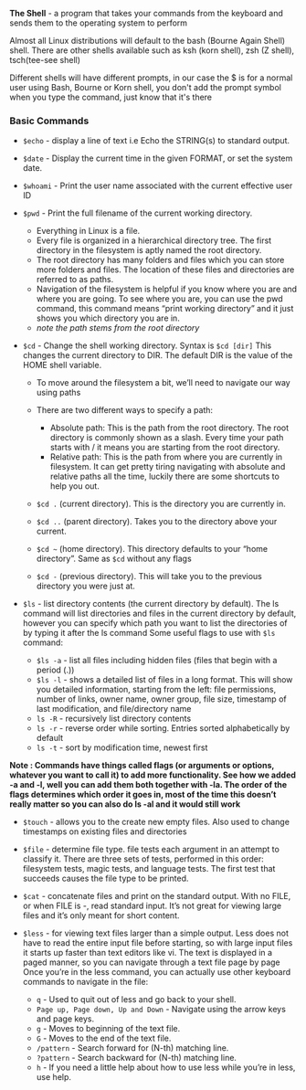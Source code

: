 **The Shell** - a program that takes your commands from the keyboard and sends them to the operating system to perform

Almost all Linux distributions will default to the bash (Bourne Again Shell) shell. There are other shells available such as ksh (korn shell), zsh (Z shell), tsch(tee-see shell)

Different shells will have different prompts, in our case the $ is for a normal user using Bash, Bourne or Korn shell, you don't add the prompt symbol when you type the command, just know that it's there

### Basic Commands

- `$echo` - display a line of text i.e Echo the STRING(s) to standard output.

- `$date` - Display the current time in the given FORMAT, or set the system date.

- `$whoami` - Print  the  user  name  associated  with the current effective user ID

- `$pwd` - Print the full filename of the current working directory.
  * Everything in Linux is a file. 
  * Every file is organized in a hierarchical directory tree. The first directory in the filesystem is aptly named the root directory. 
  * The root directory has many folders and files which you can store more folders and files. The location of these files and directories are referred to as paths.
  * Navigation of the filesystem is helpful if you know where you are and where you are going. To see where you are, you can use the pwd command, this command means “print working directory” and it just shows you which directory you are in.
  * *note the path stems from the root directory*

- `$cd` - Change the shell working directory. Syntax is `$cd [dir]`  This changes the current directory to DIR.  The default DIR is the value of the HOME shell variable.
  * To move around the filesystem a bit, we’ll need to navigate our way using paths
  * There are two different ways to specify a path:
     * Absolute path: This is the path from the root directory. The root directory is commonly shown as a slash. Every time your path starts with / it means you are starting from the root directory.
     * Relative path: This is the path from where you are currently in filesystem.
It can get pretty tiring navigating with absolute and relative paths all the time, luckily there are some shortcuts to help you out.

  * `$cd .` (current directory). This is the directory you are currently in.
  * `$cd ..` (parent directory). Takes you to the directory above your current.
  * `$cd ~` (home directory). This directory defaults to your “home directory”. Same as `$cd` without any flags
  * `$cd -` (previous directory). This will take you to the previous directory you were just at.

- `$ls` - list directory contents (the current directory by default). The ls command will list directories and files in the current directory by default, however you can specify which path you want to list the directories of by typing it after the ls command
Some useful flags to use with `$ls` command:
  * `$ls -a` - list all files including hidden files (files that begin with a period (.)) 
  * `$ls -l` - shows a detailed list of files in a long format. This will show you detailed information, starting from the left: file permissions, number of links, owner name, owner group, file size, timestamp of last modification, and file/directory name
  * `ls -R` - recursively list directory contents
  * `ls -r` - reverse order while sorting. Entries sorted alphabetically by default
  * `ls -t` - sort by modification time, newest first

**Note : Commands have things called flags (or arguments or options, whatever you want to call it) to add more functionality. See how we added -a and -l, well you can add them both together with -la. The order of the flags determines which order it goes in, most of the time this doesn’t really matter so you can also do ls -al and it would still work**

- `$touch` - allows you to the create new empty files. Also used to change timestamps on existing files and directories

- `$file` - determine file type. file tests each argument in an attempt to classify it. There are three sets of tests, performed in this order: filesystem tests, magic tests, and language tests. The first test that succeeds causes the file type to be printed.

- `$cat` - concatenate files and print on the standard output. With no FILE, or when FILE is -, read standard input.
It’s not great for viewing large files and it’s only meant for short content.

- `$less` - for viewing text files larger than a simple output. Less  does  not  have to read the entire input file before starting, so with large input files it starts up faster than text editors  like vi.
The text is displayed in a paged manner, so you can navigate through a text file page by page
Once you’re in the less command, you can actually use other keyboard commands to navigate in the file:
  * `q` - Used to quit out of less and go back to your shell.
  * `Page up, Page down, Up and Down` - Navigate using the arrow keys and page keys.
  * `g` - Moves to beginning of the text file.
  * `G` - Moves to the end of the text file.
  * `/pattern` - Search forward for (N-th) matching line.
  * `?pattern` - Search backward for (N-th) matching line.
  * `h` - If you need a little help about how to use less while you’re in less, use help.